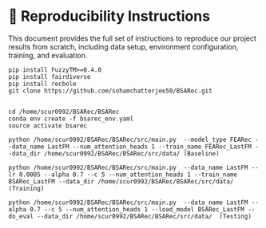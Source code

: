 # 🔁 Reproducibility Instructions

This document provides the full set of instructions to reproduce our project results from scratch, including data setup, environment configuration, training, and evaluation.

```
pip install FuzzyTM>=0.4.0
pip install fairdiverse
pip install recbole
git clone https://github.com/sohamchatterjee50/BSARec.git


cd /home/scur0992/BSARec/BSARec
conda env create -f bsarec_env.yaml
source activate bsarec

python /home/scur0992/BSARec/BSARec/src/main.py  --model_type FEARec --data_name LastFM --num_attention_heads 1 --train_name FEARec_LastFM --data_dir /home/scur0992/BSARec/BSARec/src/data/ (Baseline)

python /home/scur0992/BSARec/BSARec/src/main.py  --data_name LastFM --lr 0.0005 --alpha 0.7 --c 5 --num_attention_heads 1 --train_name BSARec_LastFM --data_dir /home/scur0992/BSARec/BSARec/src/data/  (Training)

python /home/scur0992/BSARec/BSARec/src/main.py  --data_name LastFM --alpha 0.7 --c 5 --num_attention_heads 1 --load_model BSARec_LastFM --do_eval --data_dir /home/scur0992/BSARec/BSARec/src/data/  (Testing)

```



